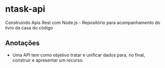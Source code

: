 # ntask-api
Construindo Apis Rest com Node.js - Repositório para acompanhamento do livro da casa do código

## Anotações

- Uma API tem como objetivo tratar e unificar dados para, no final, construir e apresentar um recurso.
